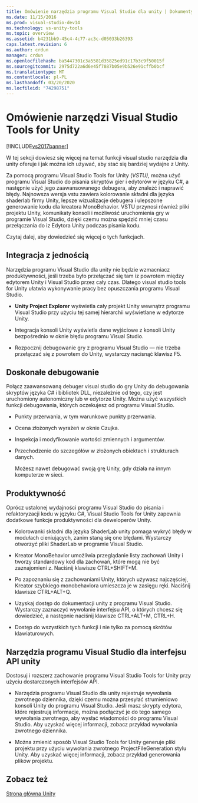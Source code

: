 ```yaml
---
title: Omówienie narzędzia programu Visual Studio dla unity | Dokumenty firmy Microsoft
ms.date: 11/15/2016
ms.prod: visual-studio-dev14
ms.technology: vs-unity-tools
ms.topic: overview
ms.assetid: b4231bb9-45c4-4c77-ac3c-d05033b26393
caps.latest.revision: 6
ms.author: crdun
manager: crdun
ms.openlocfilehash: ba5447301c3a5581d35825ed91c17b3c9f50015f
ms.sourcegitcommit: 2975d722a6d6e45f7887b05e9b526e91cffb0bcf
ms.translationtype: MT
ms.contentlocale: pl-PL
ms.lasthandoff: 03/20/2020
ms.locfileid: "74298751"
---
```

# <a name="overview-of-visual-studio-tools-for-unity"></a>Omówienie narzędzi Visual Studio Tools for Unity
[!INCLUDE[vs2017banner](../includes/vs2017banner.md)]

W tej sekcji dowiesz się więcej na temat funkcji visual studio narzędzia dla unity oferuje i jak można ich używać, aby stać się bardziej wydajne z Unity.  
  
 Za pomocą programu Visual Studio Tools for Unity (*VSTU),* można użyć programu Visual Studio do pisania skryptów gier i edytorów w języku C#, a następnie użyć jego zaawansowanego debugera, aby znaleźć i naprawić błędy. Najnowsza wersja vstu zawiera kolorowanie składni dla języka shaderlab firmy Unity, lepsze wizualizacje debugera i ulepszone generowanie kodu dla kreatora MonoBehavior. VSTU przynosi również pliki projektu Unity, komunikaty konsoli i możliwość uruchomienia gry w programie Visual Studio, dzięki czemu można spędzić mniej czasu przełączania do iz Edytora Unity podczas pisania kodu.  
  
 Czytaj dalej, aby dowiedzieć się więcej o tych funkcjach.  
  
## <a name="integration-with-unity"></a>Integracja z jednością  
 Narzędzia programu Visual Studio dla unity nie będzie wzmacniacz produktywności, jeśli trzeba było przełączać się tam iz powrotem między edytorem Unity i Visual Studio przez cały czas. Dlatego visual studio tools for Unity ułatwia wykonywanie pracy bez opuszczania programu Visual Studio.  
  
- **Unity Project Explorer** wyświetla cały projekt Unity wewnątrz programu Visual Studio przy użyciu tej samej hierarchii wyświetlane w edytorze Unity.  
  
- Integracja konsoli Unity wyświetla dane wyjściowe z konsoli Unity bezpośrednio w oknie błędu programu Visual Studio.  
  
- Rozpocznij debugowanie gry z programu Visual Studio — nie trzeba przełączać się z powrotem do Unity, wystarczy nacisnąć klawisz F5.  
  
## <a name="superior-debugging"></a>Doskonałe debugowanie  
 Połącz zaawansowaną debuger visual studio do gry Unity do debugowania skryptów języka C# i bibliotek DLL, niezależnie od tego, czy jest uruchomiony autonomiczny lub w edytorze Unity. Można użyć wszystkich funkcji debugowania, których oczekujesz od programu Visual Studio.  
  
- Punkty przerwania, w tym warunkowe punkty przerwania.  
  
- Ocena złożonych wyrażeń w oknie Czujka.  
  
- Inspekcja i modyfikowanie wartości zmiennych i argumentów.  
  
- Przechodzenie do szczegółów w złożonych obiektach i strukturach danych.  
  
  Możesz nawet debugować swoją grę Unity, gdy działa na innym komputerze w sieci.  
  
## <a name="productivity"></a>Produktywność  
 Oprócz ustalonej wydajności programu Visual Studio do pisania i refaktoryzacji kodu w języku C#, Visual Studio Tools for Unity zapewnia dodatkowe funkcje produktywności dla deweloperów Unity.  
  
- Kolorowanki składni dla języka ShaderLab unity pomaga wykryć błędy w modułach cieniujących, zanim staną się one błędami. Wystarczy otworzyć pliki ShaderLab w programie Visual Studio.  
  
- Kreator MonoBehavior umożliwia przeglądanie listy zachowań Unity i tworzy standardowy kod dla zachowań, które mogą nie być zaznajomieni z. Naciśnij klawisze CTRL+SHIFT+M.  
  
- Po zapoznaniu się z zachowaniami Unity, których używasz najczęściej, Kreator szybkiego monobehaviora umieszcza je w zasięgu ręki. Naciśnij klawisze CTRL+ALT+Q.  
  
- Uzyskaj dostęp do dokumentacji unity z programu Visual Studio. Wystarczy zaznaczyć wywołanie interfejsu API, o których chcesz się dowiedzieć, a następnie naciśnij klawisze CTRL+ALT+M, CTRL+H.  
  
- Dostęp do wszystkich tych funkcji i nie tylko za pomocą skrótów klawiaturowych.  
  
## <a name="visual-studio-tools-for-unity-api"></a>Narzędzia programu Visual Studio dla interfejsu API unity  
 Dostosuj i rozszerz zachowanie programu Visual Studio Tools for Unity przy użyciu dostarczonych interfejsów API.  
  
- Narzędzia programu Visual Studio dla unity rejestruje wywołania zwrotnego dziennika, dzięki czemu można przesyłać strumieniowo konsoli Unity do programu Visual Studio. Jeśli masz skrypty edytora, które rejestrują informacje, można podłączyć je do tego samego wywołania zwrotnego, aby wysłać wiadomości do programu Visual Studio. Aby uzyskać więcej informacji, zobacz przykład wywołania zwrotnego dziennika.  
  
- Można zmienić sposób Visual Studio Tools for Unity generuje pliki projektu przy użyciu wywołania zwrotnego ProjectFileGeneration stylu Unity. Aby uzyskać więcej informacji, zobacz przykład generowania plików projektu.  
  
## <a name="see-also"></a>Zobacz też  
 [Strona główna Unity](https://unity.com/)
